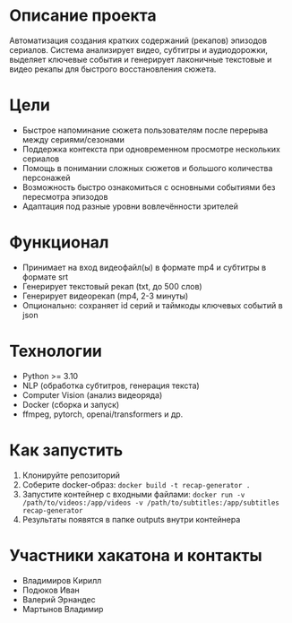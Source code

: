 # Описание проекта

Автоматизация создания кратких содержаний (рекапов) эпизодов сериалов. Система анализирует видео, субтитры и аудиодорожки, выделяет ключевые события и генерирует лаконичные текстовые и видео рекапы для быстрого восстановления сюжета.

# Цели

- Быстрое напоминание сюжета пользователям после перерыва между сериями/сезонами
- Поддержка контекста при одновременном просмотре нескольких сериалов
- Помощь в понимании сложных сюжетов и большого количества персонажей
- Возможность быстро ознакомиться с основными событиями без пересмотра эпизодов
- Адаптация под разные уровни вовлечённости зрителей

# Функционал

- Принимает на вход видеофайл(ы) в формате mp4 и субтитры в формате srt
- Генерирует текстовый рекап (txt, до 500 слов)
- Генерирует видеорекап (mp4, 2-3 минуты)
- Опционально: сохраняет id серий и таймкоды ключевых событий в json

# Технологии

- Python >= 3.10
- NLP (обработка субтитров, генерация текста)
- Computer Vision (анализ видеоряда)
- Docker (сборка и запуск)
- ffmpeg, pytorch, openai/transformers и др.

# Как запустить

1. Клонируйте репозиторий
2. Соберите docker-образ: `docker build -t recap-generator .`
3. Запустите контейнер с входными файлами: `docker run -v /path/to/videos:/app/videos -v /path/to/subtitles:/app/subtitles recap-generator`
4. Результаты появятся в папке outputs внутри контейнера

# Участники хакатона и контакты
- Владимиров Кирилл
- Подюков Иван
- Валерий Эрнандес
- Мартынов Владимир
